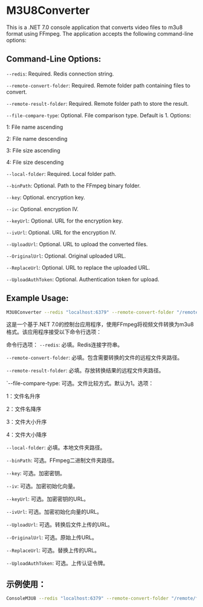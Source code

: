 # M3U8Converter
This is a .NET 7.0 console application that converts video files to m3u8 format using FFmpeg. The application accepts the following command-line options:

## Command-Line Options:
`--redis`: Required. Redis connection string.

`--remote-convert-folder`: Required. Remote folder path containing files to convert.

`--remote-result-folder`: Required. Remote folder path to store the result.

`--file-compare-type`: Optional. File comparison type. Default is 1. Options:

1: File name ascending

2: File name descending

3: File size ascending

4: File size descending

`--local-folder`: Required. Local folder path.

`--binPath`: Optional. Path to the FFmpeg binary folder.

`--key`: Optional. encryption key.

`--iv`: Optional. encryption IV.

`--keyUrl`: Optional. URL for the encryption key.

`--ivUrl`: Optional. URL for the encryption IV.

`--UploadUrl`: Optional. URL to upload the converted files.

`--OriginalUrl`: Optional. Original uploaded URL.

`--ReplaceUrl`: Optional. URL to replace the uploaded URL.

`--UploadAuthToken`: Optional. Authentication token for upload.

## Example Usage:
```bash
M3U8Converter --redis "localhost:6379" --remote-convert-folder "/remote/folder" --remote-result-folder "/remote/result" --local-folder "/local/folder" --binPath "/path/to/ffmpeg" --UploadUrl "http://upload.url"
```

这是一个基于.NET 7.0的控制台应用程序，使用FFmpeg将视频文件转换为m3u8格式。该应用程序接受以下命令行选项：

命令行选项：
`--redis`: 必填。Redis连接字符串。

`--remote-convert-folder`: 必填。包含需要转换的文件的远程文件夹路径。

`--remote-result-folder`: 必填。存放转换结果的远程文件夹路径。

`--file-compare-type: 可选。文件比较方式。默认为1。选项：

1：文件名升序

2：文件名降序

3：文件大小升序

4：文件大小降序

`--local-folder`: 必填。本地文件夹路径。

`--binPath`: 可选。FFmpeg二进制文件夹路径。

`--key`: 可选。加密密钥。

`--iv`: 可选。加密初始化向量。

`--keyUrl`: 可选。加密密钥的URL。

`--ivUrl`: 可选。加密初始化向量的URL。

`--UploadUrl`: 可选。转换后文件上传的URL。

`--OriginalUrl`: 可选。原始上传URL。

`--ReplaceUrl`: 可选。替换上传的URL。

`--UploadAuthToken`: 可选。上传认证令牌。

## 示例使用：
```bash
ConsoleM3U8 --redis "localhost:6379" --remote-convert-folder "/remote/folder" --remote-result-folder "/remote/result" --local-folder "/local/folder" --binPath "/path/to/ffmpeg" --UploadUrl "http://upload.url"
```
